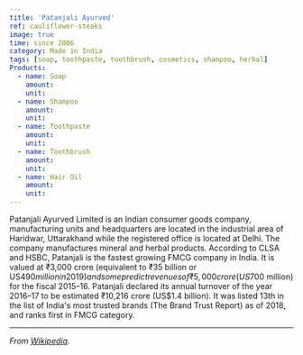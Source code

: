 ```yaml
---
title: 'Patanjali Ayurved'
ref: cauliflower-steaks
image: true
time: since 2006
category: Made in India
tags: [soap, toothpaste, toothbrush, cosmetics, shampoo, herbal]
Products:
  - name: Soap
    amount:
    unit:
  - name: Shampoo
    amount:
    unit: 
  - name: Toothpaste
    amount:
    unit: 
  - name: Toothbrush
    amount: 
    unit:
  - name: Hair Oil
    amount: 
    unit:
---
```


  Patanjali Ayurved Limited is an Indian consumer goods company, manufacturing units and headquarters are located in the industrial area of Haridwar, Uttarakhand while the registered office is located at Delhi.
  The company manufactures mineral and herbal products. 
  According to CLSA and HSBC, Patanjali is the fastest growing FMCG company in India. It is valued at ₹3,000 crore (equivalent to ₹35 billion or US$490 million in 2019) and some predict revenues of ₹5,000 crore (US$700 million) for the fiscal 2015–16. Patanjali declared its annual turnover of the year 2016–17 to be estimated ₹10,216 crore (US$1.4 billion). It was listed 13th in the list of India's most trusted brands (The Brand Trust Report) as of 2018, and ranks first in FMCG category.

---

_From [Wikipedia](https://en.wikipedia.org/wiki/Patanjali_Ayurved)._
